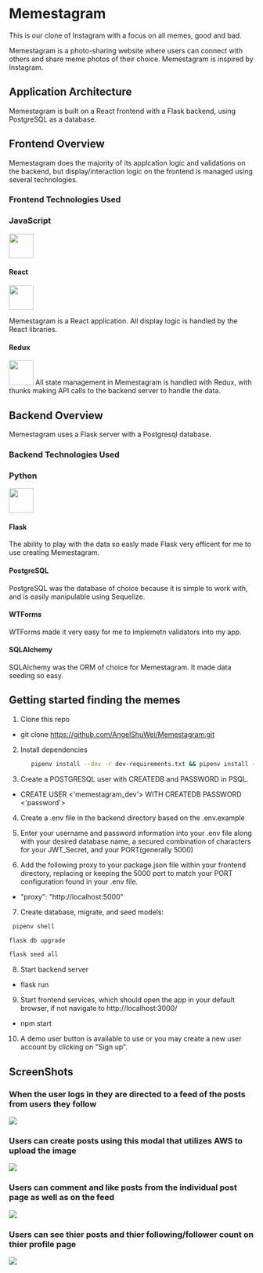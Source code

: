 # Memestagram

This is our clone of Instagram with a focus on all memes, good and bad.

Memestagram is a photo-sharing website where users can connect with others and share meme photos of their choice. Memestagram is inspired by Instagram.

## Application Architecture

Memestagram is built on a React frontend with a Flask backend, using PostgreSQL as a database.

## Frontend Overview

Memestagram does the majority of its applcation logic and validations on the backend, but display/interaction logic on the frontend is managed using several technologies.

### Frontend Technologies Used

### JavaScript
<img src="/react-app/public/image/javascript.png" width="50">

#### React
<img src="/react-app/public/image/react.png" width="50">

Memestagram is a React application. All display logic is handled by the React libraries.

#### Redux
<img src="/react-app/public/image/redux.png" width="50">
All state management in Memestagram is handled with Redux, with thunks making API calls to the backend server to handle the data.

## Backend Overview

Memestagram uses a Flask server with a Postgresql database.

### Backend Technologies Used

### Python
<img src="https://github.com/AngelShuWei/Memestagram/blob/main/react-app/public/image/python.png?raw=true" width="50">

#### Flask

The ability to play with the data so easly made Flask very efficent for me to use creating Memestagram.

#### PostgreSQL

PostgreSQL was the database of choice because it is simple to work with, and is easily manipulable using Sequelize.

#### WTForms

WTForms made it very easy for me to implemetn validators into my app.

#### SQLAlchemy

SQLAlchemy was the ORM of choice for Memestagram. It made data seeding so easy.


## Getting started finding the memes

1. Clone this repo
  * git clone https://github.com/AngelShuWei/Memestagram.git

2. Install dependencies
   ```bash
      pipenv install --dev -r dev-requirements.txt && pipenv install -r requirements.txt
      ```

3. Create a POSTGRESQL user with CREATEDB and PASSWORD in PSQL.
  * CREATE USER <'memestagram_dev'> WITH CREATEDB PASSWORD <'password'>

4. Create a .env file in the backend directory based on the .env.example

5. Enter your username and password information into your .env file along with your desired database name, a
   secured combination of characters for your JWT_Secret, and your PORT(generally 5000)

6. Add the following proxy to your package.json file within your frontend directory, replacing or
   keeping the 5000 port to match your PORT configuration found in your .env file.
  * "proxy": "http://localhost:5000"

7. Create database, migrate, and seed models:
  ```bash
   pipenv shell
   ```

   ```bash
   flask db upgrade
   ```

   ```bash
   flask seed all
   ```

8. Start backend server
  * flask run

9. Start frontend services, which should open the app in your default browser, if not navigate to http://localhost:3000/
  * npm start

10. A demo user button is available to use or you may create a new user account by clicking on "Sign up".


## ScreenShots

### When the user logs in they are directed to a feed of the posts from users they follow
<img src="/react-app/public/image/homePage.png" >

### Users can create posts using this modal that utilizes AWS to upload the image
<img src="/react-app/public/image/posting.png" >

### Users can comment and like posts from the individual post page as well as on the feed
<img src="/react-app/public/image/onePostPage.png" >

### Users can see thier posts and thier following/follower count on thier profile page
<img src="/react-app/public/image/profilePage.png" >
